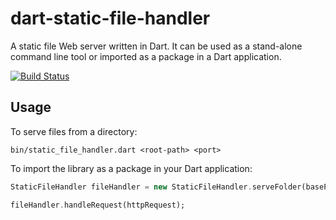 dart-static-file-handler
========================

A static file Web server written in Dart.
It can be used as a stand-alone command line tool or imported as a package in a Dart application.

[![Build Status](https://drone.io/github.com/DanieleSalatti/dart-static-file-handler/status.png)](https://drone.io/github.com/DanieleSalatti/dart-static-file-handler/latest)

Usage
-----

To serve files from a directory:

```shell
bin/static_file_handler.dart <root-path> <port>
```

To import the library as a package in your Dart application:

```dart
StaticFileHandler fileHandler = new StaticFileHandler.serveFolder(basePath);

fileHandler.handleRequest(httpRequest);
```